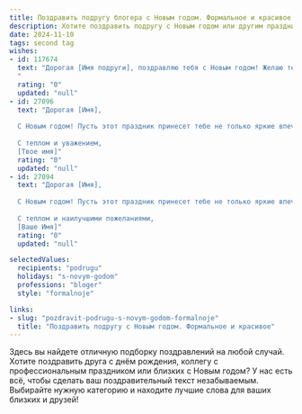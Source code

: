 ```yaml
---
title: Поздравить подругу блогера с Новым годом. Формальное и красивое
description: Хотите поздравить подругу с Новым годом или другим праздником? Наш ИИ создаст незабываемое поздравление, а вы обязательно выделитесь среди других.  
date: 2024-11-10
tags: second tag
wishes:
- id: 117674
  text: "Дорогая [Имя подруги], поздравляю тебя с Новым годом! Желаю тебе в наступающем году новых творческих успехов в твоей блогерской деятельности, вдохновения,  ярких идей и огромной аудитории преданных читателей. Пусть этот год будет наполнен радостью, счастьем и исполнением всех твоих желаний!
  "
  rating: "0"
  updated: "null"
- id: 27096
  text: "Дорогая [Имя],
  
  С Новым годом! Пусть этот праздник принесет тебе не только яркие впечатления и улыбки, но и вдохновение для новых творческих свершений. Твоя профессиональная деятельность, как блогер, вдохновляет многих, и я уверена, что в предстоящем году ты достигнешь еще больших высот. Желаю тебе здоровья, счастья и успехов во всех твоих начинаниях. С наступающим Новым годом!
  
  С теплом и уважением,
  [Твое имя]"
  rating: "0"
  updated: "null"
- id: 27094
  text: "Дорогая [Имя],
  
  С Новым годом! Пусть этот праздник принесет тебе не только яркие впечатления и улыбки, но и новые творческие идеи, которые воплотятся в прекрасные блоги и вдохновят тысячи читателей. Желаю, чтобы каждый твой день был полон вдохновения и успехов в профессиональном пути. Пусть Новый год станет для тебя началом чего-то великого и прекрасного. Счастья, здоровья и благополучия в наступающем году!
  
  С теплом и наилучшими пожеланиями,
  [Ваше Имя]"
  rating: "0"
  updated: "null"

selectedValues:
  recipients: "podrugu"
  holidays: "s-novym-godom"
  professions: "bloger"
  style: "formalnoje"

links:
- slug: "pozdravit-podrugu-s-novym-godom-formalnoje"
  title: "Поздравить подругу с Новым годом. Формальное и красивое"
---
```


Здесь вы найдете отличную подборку поздравлений на любой случай.
Хотите поздравить друга с днём рождения, коллегу с профессиональным праздником или близких с Новым годом? У нас есть всё, чтобы сделать ваш поздравительный текст незабываемым. Выбирайте нужную категорию и находите лучшие слова для ваших близких и друзей!
